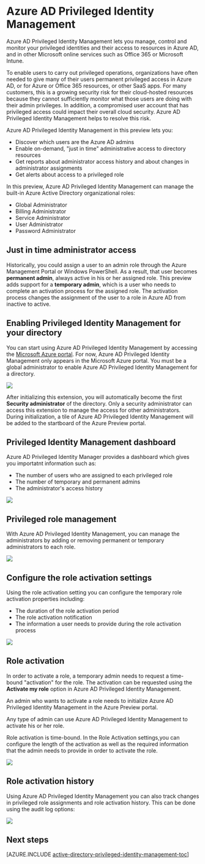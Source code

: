 <properties
	pageTitle="Azure AD Privileged Identity Management"
	description="A topic that explains what Azure AD Privileged Identity management is and how to configure it."
	services="active-directory"
	documentationCenter=""
	authors="IHenkel"
	manager="stevenpo"
	editor=""/>

<tags
	ms.service="active-directory"
	ms.workload="identity"
	ms.tgt_pltfrm="na"
	ms.devlang="na"
	ms.topic="article"
	ms.date="09/21/2015"
	ms.author="inhenk"/>

# Azure AD Privileged Identity Management

Azure AD Privileged Identity Management lets you manage, control and monitor your privileged identities and their access to resources in Azure AD, and in other Microsoft online services such as Office 365 or Microsoft Intune.  

To enable users to carry out privileged operations, organizations have often needed to give many of their users permanent privileged access in Azure AD, or for Azure or Office 365 resources, or other SaaS apps. For many customers, this is a growing security risk for their cloud-hosted resources because they cannot sufficiently monitor what those users are doing with their admin privileges. In addition, a compromised user account that has privileged access could impact their overall cloud security. Azure AD Privileged Identity Management helps to resolve this risk.  

Azure AD Privileged Identity Management in this preview lets you:  

- Discover which users are the Azure AD admins
- Enable on-demand, "just in time" administrative access to directory resources
- Get reports about administrator access history and about changes in administrator assignments
- Get alerts about access to a privileged role

In this preview, Azure AD Privileged Identity Management can manage the built-in Azure Active Directory organizational roles:  

- Global Administrator
- Billing Administrator
- Service Administrator  
- User Administrator
- Password Administrator

## Just in time administrator access

Historically, you could assign a user to an admin role through the Azure Management Portal or Windows PowerShell. As a result, that user becomes **permanent admin**, always active in his or her assigned role. This preview adds support for a **temporary admin**, which is a user who needs to complete an activation process for the assigned role.  The activation process changes the assignment of the user to a role in Azure AD from inactive to active.

## Enabling Privileged Identity Management for your directory

You can start using Azure AD Privileged Identity Management by accessing the [Microsoft Azure portal](https://portal.azure.com/). For now, Azure AD Privileged Identity Management only appears in the Microsoft Azure portal. You must be a global administrator to enable Azure AD Privileged Identity Management for a directory.

![][1]

After initializing this extension, you will automatically become  the first **Security administrator** of the directory. Only a security administrator can access this extension to manage the access for other administrators.  
During initialization, a tile of Azure AD Privileged Identity Management will be added to the startboard of the Azure Preview portal.

## Privileged Identity Management dashboard

Azure AD Privileged Identity Manager provides a dashboard which gives you importatnt information such as:

- The number of  users who are assigned to each privileged role  
- The number of temporary and permanent admins
- The administrator's access history

![][2]

## Privileged role management

With Azure AD Privileged Identity Management, you can manage the administrators by adding or removing permanent or temporary administrators to each role.

![][3]

## Configure the role activation settings

Using the role activation setting you can configure the temporary role activation properties including:

- The duration of the role activation period
- The role activation notification
- The information a user needs to provide during the role activation process  

![][4]

## Role activation  

In order to activate a role, a temporary admin needs to request a time-bound "activation" for the role. The activation can be requested using the **Activate my role** option in Azure AD Privileged Identity Management.

An admin who wants to activate a role needs to initialize Azure AD Privileged Identity Management in the Azure Preview portal.

Any type of admin can use Azure AD Privileged Identity Management to activate his or her role.

Role activation is time-bound. In the Role Activation settings,you can configure the length of the activation as well as the required information that the admin needs to provide in order to activate the role.

![][5]

## Role activation history

Using Azure AD Privileged Identity Management you can also track changes in privileged role assignments and role activation history. This can be done using the audit log options:

![][6]

## Next steps
[AZURE.INCLUDE [active-directory-privileged-identity-management-toc](../../includes/active-directory-privileged-identity-management-toc.md)]

<!--Image references-->
[1]: ./media/active-directory-privileged-identity-management-configure/Search_PIM.png
[2]: ./media/active-directory-privileged-identity-management-configure/PIM_Dash.png
[3]: ./media/active-directory-privileged-identity-management-configure/PIM_AddRemove.png
[4]: ./media/active-directory-privileged-identity-management-configure/PIM_RoleActivationSettings.png
[5]: ./media/active-directory-privileged-identity-management-configure/PIM_RequestActivation.png
[6]: ./media/active-directory-privileged-identity-management-configure/PIM_ActivationHistory.png
